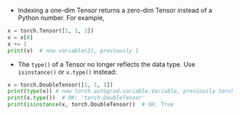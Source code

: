 * Indexing a one-dim Tensor returns a zero-dim Tensor instead of a Python number. For example,

```python
x = torch.Tensor([1, 1, 1])
v = x[0]
x += 1
print(v)  # now variable(2), previously 1
````

* The `type()` of a Tensor no longer reflects the data type. Use `isinstance()` or `x.type()` instead:

```python
x = torch.DoubleTensor([1, 1, 1])
print(type(x)) # now torch.autograd.variable.Variable, previously torch.DoubleTensor
print(x.type())  # OK: 'torch.DoubleTensor'
print(isinstance(x, torch.DoubleTensor))  # OK: True
```